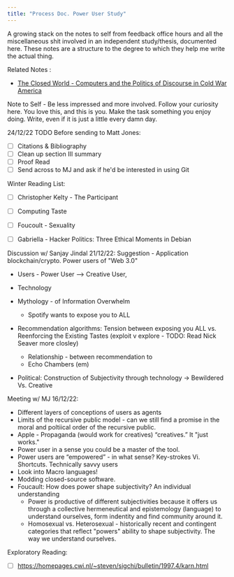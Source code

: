 ```yaml
---
title: "Process Doc. Power User Study"
---
```

A growing stack on the notes to self from feedback office hours and all the miscellaneous shit involved in an independent study/thesis, documented here. These notes are a structure to the degree to which they help me write the actual thing. 

Related Notes :
- [The Closed World - Computers and the Politics of Discourse in Cold War America](digital-garden/Independent%20Study/book-notes/The%20Closed%20World%20-%20Computers%20and%20the%20Politics%20of%20Discourse%20in%20Cold%20War%20America.md)

Note to Self - Be less impressed and more involved. Follow your curiosity here. You love this, and this is you. Make the task something you enjoy doing. Write, even if it is just a little every damn day. 

24/12/22
TODO Before sending to Matt Jones:
- [ ] Citations & Bibliography
- [ ]  Clean up section III summary
- [ ] Proof Read
- [ ] Send across to MJ and ask if he'd be interested in using Git

Winter Reading List:
- [ ] Christopher Kelty - The Participant
- [ ] Computing Taste 
- [ ] Foucoult - Sexuality 
- [ ] Gabriella  - Hacker Politics: Three Ethical Moments in Debian


Discussion w/ Sanjay Jindal 21/12/22:
Suggestion - Application blockchain/crypto. Power users of "Web 3.0"
- Users - Power User --> Creative User, 
- Technology 
- Mythology - of Information Overwhelm
	- Spotify wants to expose you to ALL 
- Recommendation algorithms: Tension between exposing you ALL vs. Reenforcing the Existing Tastes (exploit v explore - TODO: Read Nick Seaver more closley)
	- Relationship - between recommendation to 
	- Echo Chambers (em)

-  Political:  Construction of Subjectivity through technology → Bewildered Vs. Creative

Meeting w/ MJ 16/12/22: 
-   Different layers of conceptions of users as agents
-   Limits of the recursive public model - can we still find a promise in the moral and poltiical order of the recursive public. 
-   Apple - Propaganda (would work for creatives) “creatives.” It "just works."
-   Power user in a sense you could be a master of the tool. 
-   Power users are “empowered” - in what sense? Key-strokes Vi. Shortcuts. Technically savvy users
-  Look into Macro languages!
-   Modding closed-source software. 
-  Foucault: How does power shape subjectivity? An individual understanding
	- Power is productive of different subjectivities because it offers us through a collective hermeneutical and epistemology (language) to understand ourselves, form indentity and find community around it. 
	- Homosexual vs. Heterosexual - historically recent and contingent categories that reflect "powers" ability to shape subjectivity. The way we understand ourselves. 

Exploratory Reading: 
-  [ ] https://homepages.cwi.nl/~steven/sigchi/bulletin/1997.4/karn.html 